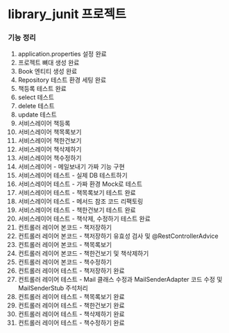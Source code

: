 # library_junit 프로젝트

### 기능 정리
 1. application.properties 설정 완료
 2. 프로젝트 뼈대 생성 완료
 3. Book 엔티티 생성 완료
 4. Repository 테스트 환경 세팅 완료
 5. 책등록 테스트 완료
 6. select 테스트
 7. delete 테스트
 8. update 테스트
 9. 서비스레이어 책등록
 10. 서비스레이어 책목록보기
 11. 서비스레이어 책한건보기
 12. 서비스레이어 책삭제하기
 13. 서비스레이어 책수정하기
 14. 서비스레이어 - 메일보내기 가짜 기능 구현
 15. 서비스레이어 테스트 - 실제 DB 테스트하기
 16. 서비스레이어 테스트 - 가짜 환경 Mock로 테스트
 17. 서비스레이어 테스트 - 책목록보기 테스트 완료
 18. 서비스레이어 테스트 - 메서드 참조 코드 리팩토링
 19. 서비스레이어 테스트 - 책한건보기 테스트 완료
 20. 서비스레이어 테스트 - 책삭제, 수정하기 테스트 완료
 21. 컨트롤러 레이어 본코드 - 책저장하기
 22. 컨트롤러 레이어 본코드 - 책저장하기 유효성 검사 및 @RestControllerAdvice
 23. 컨트롤러 레이어 본코드 - 책목록보기
 24. 컨트롤러 레이어 본코드 - 책한건보기 및 책삭제하기 
 25. 컨트롤러 레이어 본코드 - 책수정하기
 26. 컨트롤러 레이어 테스트 - 책저장하기 완료
 27. 컨트롤러 레이어 테스트 - Mail 클래스 수정과 MailSenderAdapter 코드 수정 및 MailSenderStub 주석처리
 28. 컨트롤러 레이어 테스트 - 책목록보기 완료
 29. 컨트롤러 레이어 테스트 - 책한건보기 완료
 30. 컨트롤러 레이어 테스트 - 책삭제하기 완료
 31. 컨트롤러 레이어 테스트 - 책수정하기 완료